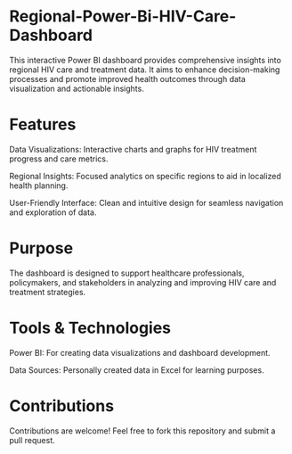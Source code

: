 # Regional-Power-Bi-HIV-Care-Dashboard
This interactive Power BI dashboard provides comprehensive insights into regional HIV care and treatment data. It aims to enhance decision-making processes and promote improved health outcomes through data visualization and actionable insights.

# Features
Data Visualizations: Interactive charts and graphs for HIV treatment progress and care metrics.

Regional Insights: Focused analytics on specific regions to aid in localized health planning.

User-Friendly Interface: Clean and intuitive design for seamless navigation and exploration of data.

# Purpose
The dashboard is designed to support healthcare professionals, policymakers, and stakeholders in analyzing and improving HIV care and treatment strategies.

# Tools & Technologies
Power BI: For creating data visualizations and dashboard development.

Data Sources: Personally created data in Excel for learning purposes.

# Contributions
Contributions are welcome! Feel free to fork this repository and submit a pull request.
